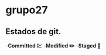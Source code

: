 # grupo27

## Estados de git.
-**__Committed :chart:__**
-**__Modified :pencil2:__**
-**__Staged  :floppy_disk:__**
